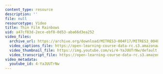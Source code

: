 ```yaml
---
content_type: resource
description: ''
file: null
resourcetype: Video
title: Thin Film Rainbows
uid: a47cf83d-2ece-ebf8-0d53-aba66d3ea252
video_files:
  archive_url: https://archive.org/download/MITRES3-004F17/MITRES3_004F17_2017_anon2_300k.mp4
  video_captions_file: https://open-learning-course-data-rc.s3.amazonaws.com/res-3-004-visualizing-materials-science-fall-2017/227dfce929b25d789f7982a11a6d5f8b_4-YaJUUTrNw.vtt
  video_thumbnail_file: https://img.youtube.com/vi/4-YaJUUTrNw/default.jpg
  video_transcript_file: https://open-learning-course-data-rc.s3.amazonaws.com/res-3-004-visualizing-materials-science-fall-2017/249e990206833cf687202abeb1138878_4-YaJUUTrNw.pdf
video_metadata:
  youtube_id: 4-YaJUUTrNw
---
```


